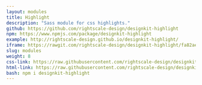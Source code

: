 ```yaml
---
layout: modules
title: Highlight
description: "Sass module for css highlights."
github: https://github.com/rightscale-design/designkit-highlight
npm: https://www.npmjs.com/package/designkit-highlight
example: http://rightscale-design.github.io/designkit-highlight/
iframe: https://rawgit.com/rightscale-design/designkit-highlight/fa82ae1343e36ad27d79ecc33aa027c95c99156a/index.html
slug: modules
weight: 8
css-link: https://raw.githubusercontent.com/rightscale-design/designkit-highlight/master/css/designkit-highlight.css
html-link: https://raw.githubusercontent.com/rightscale-design/designkit-highlight/master/index.html
bash: npm i designkit-highlight
---
```

